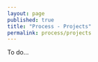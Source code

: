 ```yaml
---
layout: page
published: true
title: "Process - Projects"
permalink: process/projects
---
```


To do...